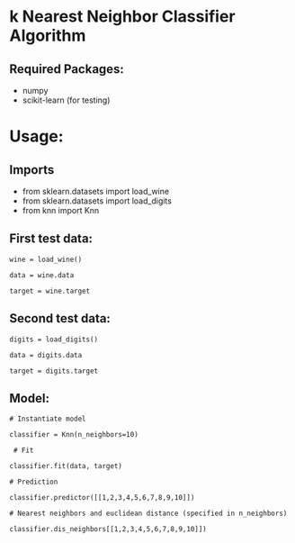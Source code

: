 # k Nearest Neighbor Classifier Algorithm

## Required Packages:
- numpy
- scikit-learn (for testing)
# Usage:
## Imports
- from sklearn.datasets import load_wine
- from sklearn.datasets import load_digits
- from knn import Knn
## First test data:
`wine = load_wine()`

`data = wine.data`

`target = wine.target`
## Second test data:
`digits = load_digits()`

`data = digits.data`

`target = digits.target`

## Model:
`# Instantiate model`

`classifier = Knn(n_neighbors=10)`

` # Fit`

`classifier.fit(data, target)`

`# Prediction`

`classifier.predictor([[1,2,3,4,5,6,7,8,9,10]])`

`# Nearest neighbors and euclidean distance (specified in n_neighbors)`

`classifier.dis_neighbors[[1,2,3,4,5,6,7,8,9,10]])`
